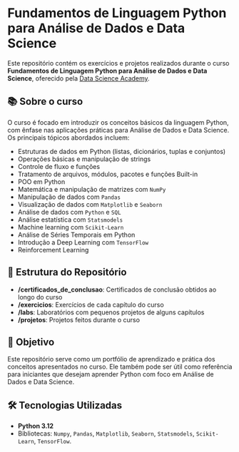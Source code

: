 # Fundamentos de Linguagem Python para Análise de Dados e Data Science

Este repositório contém os exercícios e projetos realizados durante o curso **Fundamentos de Linguagem Python para Análise de Dados e Data Science**, oferecido pela [Data Science Academy](https://www.datascienceacademy.com.br/). 

## 📚 Sobre o curso

O curso é focado em introduzir os conceitos básicos da linguagem Python, com ênfase nas aplicações práticas para Análise de Dados e Data Science. Os principais tópicos abordados incluem:

- Estruturas de dados em Python (listas, dicionários, tuplas e conjuntos)
- Operações básicas e manipulação de strings
- Controle de fluxo e funções
- Tratamento de arquivos, módulos, pacotes e funções Built-in
- POO em Python
- Matemática e manipulação de matrizes com `NumPy`
- Manipulação de dados com `Pandas`
- Visualização de dados com `Matplotlib` e `Seaborn`
- Análise de dados com `Python` e `SQL`
- Análise estatística com `Statsmodels`
- Machine learning com `Scikit-Learn`
- Análise de Séries Temporais em Python
- Introdução a Deep Learning com `TensorFlow`
- Reinforcement Learning

## 📂 Estrutura do Repositório

- **/certificados_de_conclusao**: Certificados de conclusão obtidos ao longo do curso
- **/exercicios**: Exercícios de cada capítulo do curso  
- **/labs**: Laboratórios com pequenos projetos de alguns capítulos
- **/projetos**: Projetos feitos durante o curso 

## 🚀 Objetivo

Este repositório serve como um portfólio de aprendizado e prática dos conceitos apresentados no curso. Ele também pode ser útil como referência para iniciantes que desejam aprender Python com foco em Análise de Dados e Data Science.

## 🛠️ Tecnologias Utilizadas

- **Python 3.12**
- Bibliotecas: `Numpy`, `Pandas`, `Matplotlib`, `Seaborn`, `Statsmodels`, `Scikit-Learn`, `TensorFlow`. 
